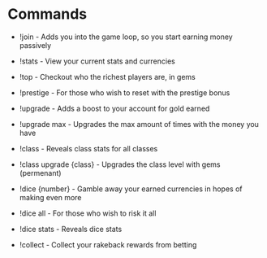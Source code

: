 # Commands
- !join - Adds you into the game loop, so you start earning money passively

- !stats - View your current stats and currencies
- !top - Checkout who the richest players are, in gems
- !prestige - For those who wish to reset with the prestige bonus 

- !upgrade - Adds a boost to your account for gold earned
- !upgrade max - Upgrades the max amount of times with the money you have

- !class - Reveals class stats for all classes
- !class upgrade {class} - Upgrades the class level with gems (permenant)

- !dice {number} - Gamble away your earned currencies in hopes of making even more
- !dice all - For those who wish to risk it all
- !dice stats - Reveals dice stats

- !collect - Collect your rakeback rewards from betting